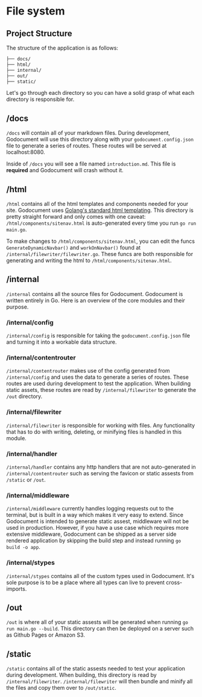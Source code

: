 # File system

## Project Structure

The structure of the application is as follows:

```bash
├── docs/
├── html/
├── internal/
├── out/
├── static/
```

Let's go through each directory so you can have a solid grasp of what each directory is responsible for.

## /docs

`/docs` will contain all of your markdown files. During development, Godocument will use this directory along with your `godocument.config.json` file to generate a series of routes. These routes will be served at localhost:8080.

<md-warning>Inside of `/docs` you will see a file named `introduction.md`. This file is **required** and Godocument will crash without it.</md-warning>

## /html

`/html` contains all of the html templates and components needed for your site. Godocument uses [Golang's standard html templating](https://pkg.go.dev/html/template). This directory is pretty straight forward and only comes with one caveat: `/html/components/sitenav.html` is auto-generated every time you run `go run main.go`.

<md-important>To make changes to `/html/components/sitenav.html`, you can edit the funcs `GenerateDynamicNavbar()` and `workOnNavbar()` found at `/internal/filewriter/filewriter.go`. These funcs are both responsible for generating and writing the html to `/html/components/sitenav.html`.</md-important>


## /internal

`/internal` contains all the source files for Godocument. Godocument is written entirely in Go. Here is an overview of the core modules and their purpose.

### /internal/config

`/internal/config` is responsible for taking the `godocument.config.json` file and turning it into a workable data structure. 

### /internal/contentrouter

`/internal/contentrouter` makes use of the config generated from `/internal/config` and uses the data to generate a series of routes. These routes are used during development to test the application. When building static assets, these routes are read by `/internal/filewriter` to generate the `/out` directory.

### /internal/filewriter

`/internal/filewriter` is responsible for working with files. Any functionality that has to do with writing, deleting, or minifying files is handled in this module.

### /internal/handler

`/internal/handler` contains any http handlers that are not auto-generated in `/internal/contentrouter` such as serving the favicon or static assests from `/static` or `/out`.

### /internal/middleware

`/internal/middleware` currently handles logging requests out to the terminal, but is built in a way which makes it very easy to extend. Since Godocument is intended to generate static assest, middleware will not be used in production. However, if you have a use case which requires more extensive middleware, Godocument can be shipped as a server side rendered application by skipping the build step and instead running `go build -o app`.

### /internal/stypes

`/internal/stypes` contains all of the custom types used in Godocument. It's sole purpose is to be a place where all types can live to prevent cross-imports.

## /out

`/out` is where all of your static assests will be generated when running `go run main.go --build`. This directory can then be deployed on a server such as Github Pages or Amazon S3.

## /static

`/static` contains all of the static assests needed to test your application during development. When building, this directory is read by  `/internal/filewriter`. `/internal/filewriter` will then bundle and minify all the files and copy them over to `/out/static`. 
